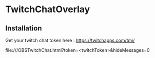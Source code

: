 # TwitchChatOverlay

## Installation

Get your twitch chat token here : https://twitchapps.com/tmi/

file:///OBSTwitchChat.html?token=\<twitchToken\>&hideMessages=0
